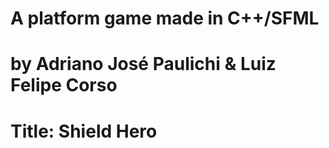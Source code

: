 # A platform game made in C++/SFML
# by Adriano José Paulichi & Luiz Felipe Corso
# Title: Shield Hero
